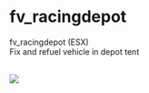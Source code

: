 # fv_racingdepot<br>
fv_racingdepot (ESX)<br>
Fix and refuel vehicle in depot tent<br>
<br>

<img src="https://i.imgur.com/jsWUIoL.png"><br />
